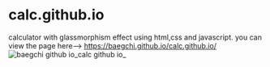 # calc.github.io
calculator with glassmorphism effect using html,css and javascript.
you can view the page here-->
https://baegchi.github.io/calc.github.io/
![baegchi github io_calc github io_](https://user-images.githubusercontent.com/82139750/120070413-0cfedc80-c0a8-11eb-82c5-cc02b0e90138.png)

